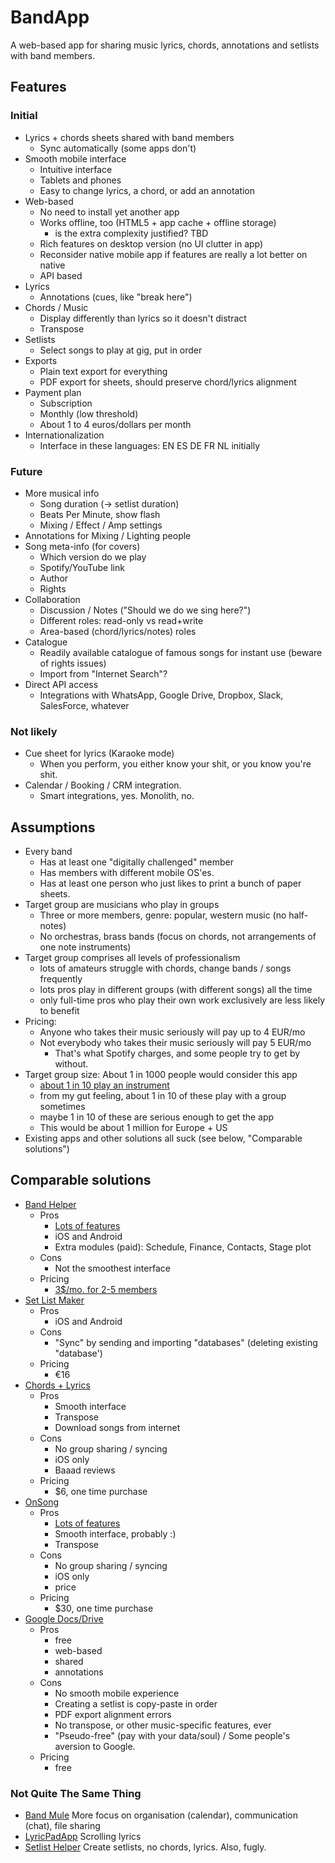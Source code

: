 # BandApp

A web-based app for sharing music lyrics, chords, annotations and setlists with band members.


## Features

### Initial

- Lyrics + chords sheets shared with band members
    * Sync automatically (some apps don't)
- Smooth mobile interface
    * Intuitive interface
    * Tablets and phones
    * Easy to change lyrics, a chord, or add an annotation
- Web-based
    * No need to install yet another app
    * Works offline, too (HTML5 + app cache + offline storage)
        - is the extra complexity justified? TBD
    * Rich features on desktop version (no UI clutter in app)
    * Reconsider native mobile app if features are really a lot better on native
    * API based
- Lyrics
    * Annotations (cues, like "break here")
- Chords / Music
    * Display differently than lyrics so it doesn't distract
    * Transpose
- Setlists
    * Select songs to play at gig, put in order
- Exports
    * Plain text export for everything
    * PDF export for sheets, should preserve chord/lyrics alignment
- Payment plan
    * Subscription
    * Monthly (low threshold)
    * About 1 to 4 euros/dollars per month
- Internationalization
    * Interface in these languages: EN ES DE FR NL initially


### Future

- More musical info
    * Song duration (-> setlist duration)
    * Beats Per Minute, show flash
    * Mixing / Effect / Amp settings
- Annotations for Mixing / Lighting people
- Song meta-info (for covers)
    * Which version do we play
    * Spotify/YouTube link
    * Author
    * Rights
- Collaboration
    * Discussion / Notes ("Should we do we sing here?")
    * Different roles: read-only vs read+write
    * Area-based (chord/lyrics/notes) roles
- Catalogue
    * Readily available catalogue of famous songs for instant use (beware of rights issues)
    * Import from "Internet Search"?
- Direct API access
    * Integrations with WhatsApp, Google Drive, Dropbox, Slack, SalesForce, whatever


### Not likely

- Cue sheet for lyrics (Karaoke mode)
    * When you perform, you either know your shit, or you know you're shit.
- Calendar / Booking / CRM integration.
    * Smart integrations, yes. Monolith, no.


## Assumptions

- Every band
    * Has at least one "digitally challenged" member
    * Has members with different mobile OS'es.
    * Has at least one person who just likes to print a bunch of paper sheets.
- Target group are musicians who play in groups
    * Three or more members, genre: popular, western music (no half-notes)
    * No orchestras, brass bands (focus on chords, not arrangements of one note instruments)
- Target group comprises all levels of professionalism
    * lots of amateurs struggle with chords, change bands / songs frequently
    * lots pros play in different groups (with different songs) all the time
    * only full-time pros who play their own work exclusively are less likely to benefit
- Pricing:
    * Anyone who takes their music seriously will pay up to 4 EUR/mo
    * Not everybody who takes their music seriously will pay 5 EUR/mo
        - That's what Spotify charges, and some people try to get by without.
- Target group size: About 1 in 1000 people would consider this app
    * [about 1 in 10 play an instrument](https://www.statista.com/statistics/192834/people-playing-a-musical-instrument-in-the-us/)
    * from my gut feeling, about 1 in 10 of these play with a group sometimes
    * maybe 1 in 10 of these are serious enough to get the app
    * This would be about 1 million for Europe + US
- Existing apps and other solutions all suck (see below, "Comparable solutions")


## Comparable solutions

- [Band Helper](http://www.bandhelper.com/)
    * Pros
        + [Lots of features](http://www.bandhelper.com/main/features.html)
        + iOS and Android
        + Extra modules (paid): Schedule, Finance, Contacts, Stage plot
    * Cons
        - Not the smoothest interface
    * Pricing
        - [3$/mo. for 2-5 members](http://www.bandhelper.com/main/pricing.html)
- [Set List Maker](http://www.arlomedia.com/apps/setlistmaker/main/home.html)
    * Pros
        + iOS and Android
    * Cons
        - "Sync" by sending and importing "databases" (deleting existing "database')
    * Pricing
        - &euro;16
- [Chords + Lyrics](http://www.chordsandlyricsapp.com/)
    * Pros
        + Smooth interface
        + Transpose
        + Download songs from internet
    * Cons
        - No group sharing / syncing
        - iOS only
        - Baaad reviews
    * Pricing
        - $6, one time purchase
- [OnSong](https://onsongapp.com/)
    * Pros
        + [Lots of features](https://onsongapp.com/docs/features/)
        + Smooth interface, probably :)
        + Transpose
    * Cons
        - No group sharing / syncing
        - iOS only
        - price
    * Pricing
        - $30, one time purchase
- [Google Docs/Drive](https://docs.google.com/)
    * Pros
        + free
        + web-based
        + shared
        + annotations
    * Cons
        - No smooth mobile experience
        - Creating a setlist is copy-paste in order
        - PDF export alignment errors
        - No transpose, or other music-specific features, ever
        - "Pseudo-free" (pay with your data/soul) / Some people's aversion to Google.
    * Pricing
        - free


### Not Quite The Same Thing

- [Band Mule](https://www.bandmule.com/) More focus on organisation (calendar), communication (chat), file sharing
- [LyricPadApp](http://www.lyricpadapps.com/) Scrolling lyrics
- [Setlist Helper](http://www.setlisthelper.com/) Create setlists, no chords, lyrics. Also, fugly.
